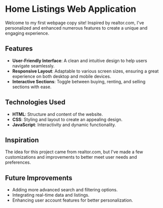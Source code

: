 # Home Listings Web Application

Welcome to my first webpage copy site! Inspired by realtor.com, I've personalized and enhanced numerous features to create a unique and engaging experience.

## Features

- **User-Friendly Interface**: A clean and intuitive design to help users navigate seamlessly.
- **Responsive Layout**: Adaptable to various screen sizes, ensuring a great experience on both desktop and mobile devices.
- **Interactive Sections**: Toggle between buying, renting, and selling sections with ease.

## Technologies Used

- **HTML**: Structure and content of the website.
- **CSS**: Styling and layout to create an appealing design.
- **JavaScript**: Interactivity and dynamic functionality.

## Inspiration

The idea for this project came from realtor.com, but I've made a few customizations and improvements to better meet user needs and preferences.

## Future Improvements

- Adding more advanced search and filtering options.
- Integrating real-time data and listings.
- Enhancing user account features for better personalization.
